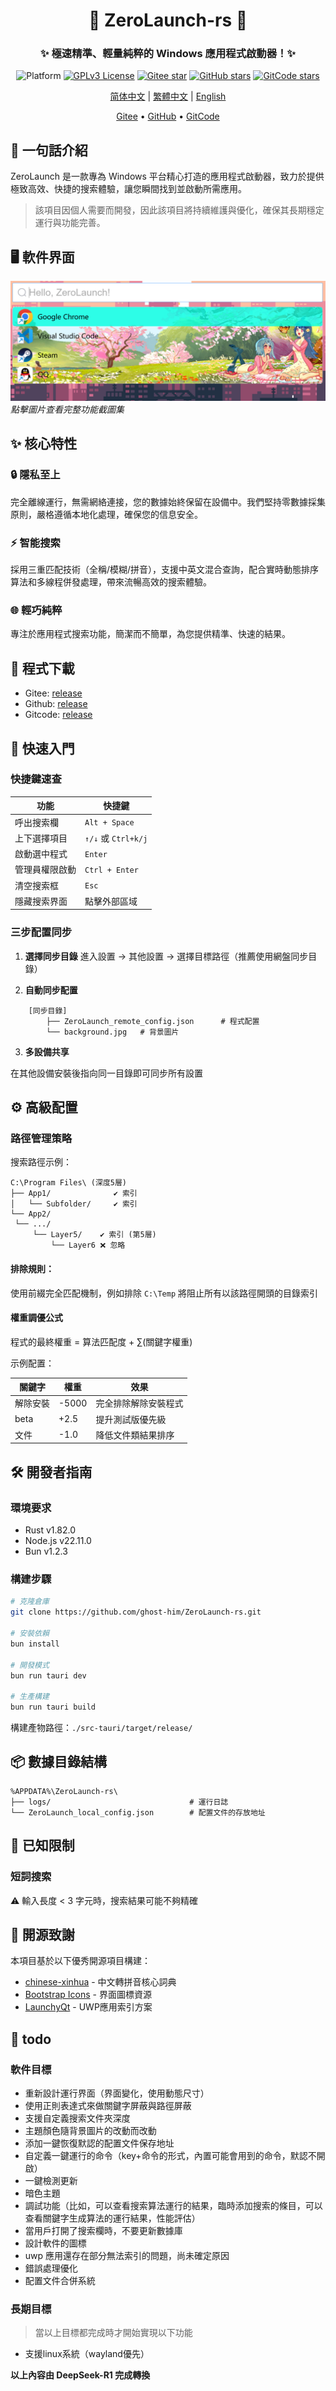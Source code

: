 

<div align="center">
<!--
    <p align="center">
         <img src="./Web/src/assets/logo.png" height="128" alt="ZeroLaunch-logo"/> 
    </p>
-->
    <h1>🚀 ZeroLaunch-rs 🚀</h1>
</div>

<div align="center"><h3>✨ 極速精準、輕量純粹的 Windows 應用程式啟動器！✨</h3></div>

<div align="center">

![Platform](https://img.shields.io/badge/Platform-Windows_11-0078d7?logo=windows11&logoColor=white)
[![GPLv3 License](https://img.shields.io/badge/License-GPLv3-blue.svg)](https://www.gnu.org/licenses/gpl-3.0)
[![Gitee star](https://gitee.com/ghost-him/ZeroLaunch-rs/badge/star.svg?theme=dark)](https://gitee.com/ghost-him/ZeroLaunch-rs/stargazers)
[![GitHub stars](https://img.shields.io/github/stars/ghost-him/ZeroLaunch-rs.svg?style=social)](https://github.com/ghost-him/ZeroLaunch-rs/stargazers)
[![GitCode stars](https://gitcode.com/ghost-him/ZeroLaunch-rs/star/badge.svg)](https://gitcode.com/ghost-him/ZeroLaunch-rs/stargazers)

</div>

<div align="center">

[简体中文](README.md) | [繁體中文](readme-cn2.md) | [English](readme-en.md)

</div>


<div align="center">
    <a href="https://gitee.com/ghost-him/ZeroLaunch-rs" target="_blank">Gitee</a> •
    <a href="https://github.com/ghost-him/ZeroLaunch-rs" target="_blank">GitHub</a> •
    <a href="https://gitcode.com/ghost-him/ZeroLaunch-rs" target="_blank">GitCode</a>
</div>

## 📕 一句話介紹

ZeroLaunch 是一款專為 Windows 平台精心打造的應用程式啟動器，致力於提供極致高效、快捷的搜索體驗，讓您瞬間找到並啟動所需應用。

> 該項目因個人需要而開發，因此該項目將持續維護與優化，確保其長期穩定運行與功能完善。

## 🖥️ 軟件界面

[![主界面預覽](asset/主界面.png)](asset/picture-cn.md)  
*點擊圖片查看完整功能截圖集*

## ✨ 核心特性

### 🔒 隱私至上
完全離線運行，無需網絡連接，您的數據始終保留在設備中。我們堅持零數據採集原則，嚴格遵循本地化處理，確保您的信息安全。

### ⚡ 智能搜索
採用三重匹配技術（全稱/模糊/拼音），支援中英文混合查詢，配合實時動態排序算法和多線程併發處理，帶來流暢高效的搜索體驗。

### 🌐 輕巧純粹
專注於應用程式搜索功能，簡潔而不簡單，為您提供精準、快速的結果。

## 🚩 程式下載

* Gitee: [release](https://gitee.com/ghost-him/ZeroLaunch-rs/releases)
* Github: [release](https://github.com/ghost-him/ZeroLaunch-rs/releases)
* Gitcode: [release](https://gitcode.com/ghost-him/ZeroLaunch-rs/releases)

## 🚀 快速入門

### 快捷鍵速查

| 功能                | 快捷鍵           |
|---------------------|------------------|
| 呼出搜索欄          | `Alt + Space`    |
| 上下選擇項目        | `↑/↓` 或 `Ctrl+k/j` |
| 啟動選中程式        | `Enter`          |
| 管理員權限啟動      | `Ctrl + Enter`   |
| 清空搜索框          | `Esc`            |
| 隱藏搜索界面        | 點擊外部區域      |

### 三步配置同步

1. **選擇同步目錄**
   進入設置 → 其他設置 → 選擇目標路徑（推薦使用網盤同步目錄）

2. **自動同步配置**

```plaintext
    [同步目錄]
        ├── ZeroLaunch_remote_config.json      # 程式配置
        └── background.jpg   # 背景圖片
```

3. **多設備共享**

在其他設備安裝後指向同一目錄即可同步所有設置

## ⚙️ 高級配置

### 路徑管理策略

搜索路徑示例：

```plaintext
C:\Program Files\ (深度5層)
├── App1/              ✔️ 索引
│   └── Subfolder/     ✔️ 索引
└── App2/
 └── .../
     └── Layer5/    ✔️ 索引 (第5層)
         └── Layer6 ❌ 忽略
```

#### 排除規則：

使用前綴完全匹配機制，例如排除 `C:\Temp` 將阻止所有以該路徑開頭的目錄索引

#### 權重調優公式

程式的最終權重 = 算法匹配度 + ∑(關鍵字權重)

示例配置：

|關鍵字	|權重|	效果|
|---|---|---|
|解除安裝|-5000|完全排除解除安裝程式|
|beta|+2.5|提升測試版優先級|
|文件|-1.0|降低文件類結果排序|

## 🛠️ 開發者指南

### 環境要求

* Rust v1.82.0
* Node.js v22.11.0
* Bun v1.2.3

### 構建步驟

```bash
# 克隆倉庫
git clone https://github.com/ghost-him/ZeroLaunch-rs.git

# 安裝依賴
bun install

# 開發模式
bun run tauri dev

# 生產構建
bun run tauri build
```

構建產物路徑：`./src-tauri/target/release/`

## 📦 數據目錄結構

```
%APPDATA%\ZeroLaunch-rs\
├── logs/                               # 運行日誌
└── ZeroLaunch_local_config.json        # 配置文件的存放地址
```

## 📌 已知限制

### 短詞搜索

⚠️ 輸入長度 < 3 字元時，搜索結果可能不夠精確

## 🤝 開源致謝

本項目基於以下優秀開源項目構建：

* [chinese-xinhua](https://github.com/pwxcoo/chinese-xinhua) - 中文轉拼音核心詞典
* [Bootstrap Icons](https://icons.getbootstrap.com/) - 界面圖標資源
* [LaunchyQt](https://github.com/samsonwang/LaunchyQt) - UWP應用索引方案

## 🎯 todo

### 軟件目標

* 重新設計運行界面（界面變化，使用動態尺寸）
* 使用正則表達式來做關鍵字屏蔽與路徑屏蔽
* 支援自定義搜索文件夾深度
* 主題顏色隨背景圖片的改動而改動
* 添加一鍵恢復默認的配置文件保存地址
* 自定義一鍵運行的命令（key+命令的形式，內置可能會用到的命令，默認不開啟）
* 一鍵檢測更新
* 暗色主題
* 調試功能（比如，可以查看搜索算法運行的結果，臨時添加搜索的條目，可以查看關鍵字生成算法的運行結果，性能評估）
* 當用戶打開了搜索欄時，不要更新數據庫
* 設計軟件的圖標
* uwp 應用還存在部分無法索引的問題，尚未確定原因
* 錯誤處理優化
* 配置文件合併系統

### 長期目標

> 當以上目標都完成時才開始實現以下功能

* 支援linux系統（wayland優先）

**以上內容由 DeepSeek-R1 完成轉換**